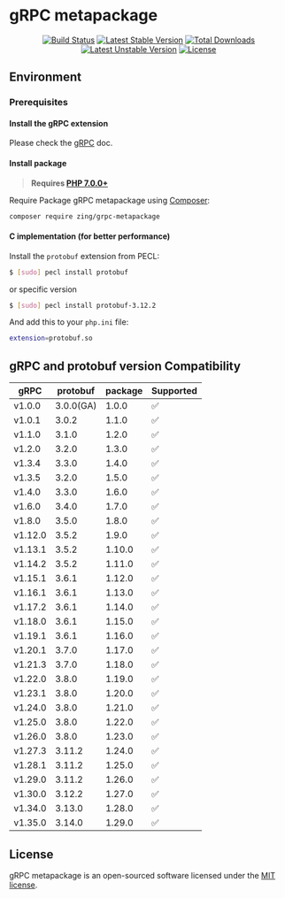 # gRPC metapackage
<p align="center">
<a href="https://github.com/zingimmick/grpc-metapackage/actions"><img src="https://github.com/zingimmick/grpc-metapackage/workflows/tests/badge.svg" alt="Build Status"></a>
<a href="https://packagist.org/packages/zing/grpc-metapackage"><img src="https://poser.pugx.org/zing/grpc-metapackage/v/stable.svg" alt="Latest Stable Version"></a>
<a href="https://packagist.org/packages/zing/grpc-metapackage"><img src="https://poser.pugx.org/zing/grpc-metapackage/downloads" alt="Total Downloads"></a>
<a href="https://packagist.org/packages/zing/grpc-metapackage"><img src="https://poser.pugx.org/zing/grpc-metapackage/v/unstable.svg" alt="Latest Unstable Version"></a>
<a href="https://packagist.org/packages/zing/grpc-metapackage"><img src="https://poser.pugx.org/zing/grpc-metapackage/license" alt="License"></a>
</p>

## Environment

### Prerequisites

#### Install the gRPC extension

Please check the [gRPC](https://github.com/grpc/grpc/tree/master/src/php#overview) doc.

#### Install package

> **Requires [PHP 7.0.0+](https://php.net/releases/)**

Require Package gRPC metapackage using [Composer](https://getcomposer.org):

```bash
composer require zing/grpc-metapackage
```

#### C implementation (for better performance)

Install the `protobuf` extension from PECL:

``` sh
$ [sudo] pecl install protobuf
```
or specific version

``` sh
$ [sudo] pecl install protobuf-3.12.2
```

And add this to your `php.ini` file:

```sh
extension=protobuf.so
```

## gRPC and protobuf version Compatibility

| gRPC | protobuf | package | Supported |
| --- | --- | --- | --- |
| v1.0.0 | 3.0.0(GA) | 1.0.0 | :white_check_mark: |
| v1.0.1 | 3.0.2 | 1.1.0 | :white_check_mark: |
| v1.1.0 | 3.1.0 | 1.2.0 | :white_check_mark: |
| v1.2.0 | 3.2.0 | 1.3.0 | :white_check_mark: |
| v1.3.4 | 3.3.0 | 1.4.0 | :white_check_mark: |
| v1.3.5 | 3.2.0 | 1.5.0 | :white_check_mark: |
| v1.4.0 | 3.3.0 | 1.6.0 | :white_check_mark: |
| v1.6.0 | 3.4.0 | 1.7.0 | :white_check_mark: |
| v1.8.0 | 3.5.0 | 1.8.0 | :white_check_mark: |
| v1.12.0 | 3.5.2 | 1.9.0 | :white_check_mark: |
| v1.13.1 | 3.5.2 | 1.10.0 | :white_check_mark: |
| v1.14.2 | 3.5.2 | 1.11.0 | :white_check_mark: |
| v1.15.1 | 3.6.1 | 1.12.0 | :white_check_mark: |
| v1.16.1 | 3.6.1 | 1.13.0 | :white_check_mark: |
| v1.17.2 | 3.6.1 | 1.14.0 | :white_check_mark: |
| v1.18.0 | 3.6.1 | 1.15.0 | :white_check_mark: |
| v1.19.1 | 3.6.1 | 1.16.0 | :white_check_mark: |
| v1.20.1 | 3.7.0 | 1.17.0 | :white_check_mark: |
| v1.21.3 | 3.7.0 | 1.18.0 | :white_check_mark: |
| v1.22.0 | 3.8.0 | 1.19.0 | :white_check_mark: |
| v1.23.1 | 3.8.0 | 1.20.0 | :white_check_mark: |
| v1.24.0 | 3.8.0 | 1.21.0 | :white_check_mark: |
| v1.25.0 | 3.8.0 | 1.22.0 | :white_check_mark: |
| v1.26.0 | 3.8.0 | 1.23.0 | :white_check_mark: |
| v1.27.3 | 3.11.2 | 1.24.0 | :white_check_mark: |
| v1.28.1 | 3.11.2 | 1.25.0 | :white_check_mark: |
| v1.29.0 | 3.11.2 | 1.26.0 | :white_check_mark: |
| v1.30.0 | 3.12.2 | 1.27.0 | :white_check_mark: |
| v1.34.0 | 3.13.0 | 1.28.0 | :white_check_mark: |
| v1.35.0 | 3.14.0 | 1.29.0 | :white_check_mark: |

## License

gRPC metapackage is an open-sourced software licensed under the [MIT license](LICENSE).
